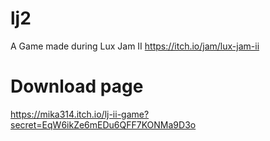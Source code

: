 # lj2
A Game made during Lux Jam II https://itch.io/jam/lux-jam-ii

# Download page
https://mika314.itch.io/lj-ii-game?secret=EqW6ikZe6mEDu6QFF7KONMa9D3o
